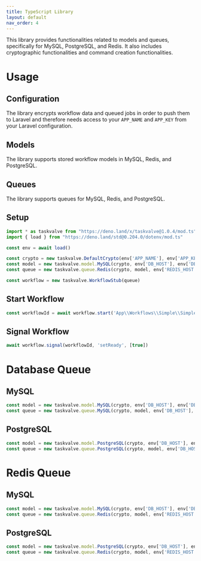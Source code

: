 ```yaml
---
title: TypeScript Library
layout: default
nav_order: 4
---
```


This library provides functionalities related to models and queues, specifically for MySQL, PostgreSQL, and Redis. It also includes cryptographic functionalities and command creation functionalities.

# Usage

## Configuration

The library encrypts workflow data and queued jobs in order to push them to Laravel and therefore needs access to your `APP_NAME` and `APP_KEY` from your Laravel configuration.

## Models

The library supports stored workflow models in MySQL, Redis, and PostgreSQL.

## Queues

The library supports queues for MySQL, Redis, and PostgreSQL.

## Setup

```typescript
import * as taskvalve from "https://deno.land/x/taskvalve@1.0.4/mod.ts"
import { load } from "https://deno.land/std@0.204.0/dotenv/mod.ts"

const env = await load()

const crypto = new taskvalve.DefaultCrypto(env['APP_NAME'], env['APP_KEY'])
const model = new taskvalve.model.MySQL(crypto, env['DB_HOST'], env['DB_PORT'], env['DB_NAME'], env['DB_USER'], env['DB_PASS'])
const queue = new taskvalve.queue.Redis(crypto, model, env['REDIS_HOST'], env['REDIS_PORT'])

const workflow = new taskvalve.WorkflowStub(queue)
```

## Start Workflow

```typescript
const workflowId = await workflow.start('App\\Workflows\\Simple\\SimpleWorkflow', [])
```

## Signal Workflow

```typescript
await workflow.signal(workflowId, 'setReady', [true])
```

# Database Queue

## MySQL

```typescript
const model = new taskvalve.model.MySQL(crypto, env['DB_HOST'], env['DB_PORT'], env['DB_NAME'], env['DB_USER'], env['DB_PASS'])
const queue = new taskvalve.queue.MySQL(crypto, model, env['DB_HOST'], env['DB_PORT'], env['DB_NAME'], env['DB_USER'], env['DB_PASS'])
```

## PostgreSQL

```typescript
const model = new taskvalve.model.PostgreSQL(crypto, env['DB_HOST'], env['DB_PORT'], env['DB_NAME'], env['DB_USER'], env['DB_PASS'])
const queue = new taskvalve.queue.PostgreSQL(crypto, model, env['DB_HOST'], env['DB_PORT'], env['DB_NAME'], env['DB_USER'], env['DB_PASS'])
```

# Redis Queue

## MySQL

```typescript
const model = new taskvalve.model.MySQL(crypto, env['DB_HOST'], env['DB_PORT'], env['DB_NAME'], env['DB_USER'], env['DB_PASS'])
const queue = new taskvalve.queue.Redis(crypto, model, env['REDIS_HOST'], env['REDIS_PORT'])
```

## PostgreSQL

```typescript
const model = new taskvalve.model.PostgreSQL(crypto, env['DB_HOST'], env['DB_PORT'], env['DB_NAME'], env['DB_USER'], env['DB_PASS'])
const queue = new taskvalve.queue.Redis(crypto, model, env['REDIS_HOST'], env['REDIS_PORT'])
```
